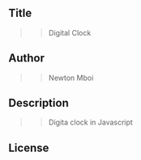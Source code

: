 ## Title
>> Digital Clock
## Author
>> Newton Mboi
## Description
>> Digita clock in Javascript 
## License
>> 